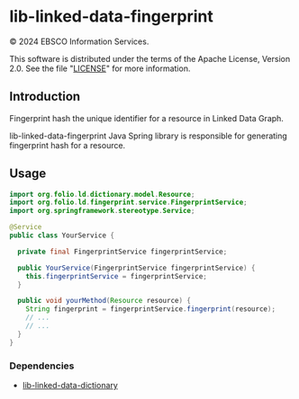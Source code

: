 # lib-linked-data-fingerprint

© 2024 EBSCO Information Services.

This software is distributed under the terms of the Apache License, Version 2.0.
See the file "[LICENSE](LICENSE)" for more information.

## Introduction
Fingerprint hash the unique identifier for a resource in Linked Data Graph.

lib-linked-data-fingerprint Java Spring library is responsible for generating fingerprint hash for a resource.

## Usage

```java
import org.folio.ld.dictionary.model.Resource;
import org.folio.ld.fingerprint.service.FingerprintService;
import org.springframework.stereotype.Service;

@Service
public class YourService {

  private final FingerprintService fingerprintService;

  public YourService(FingerprintService fingerprintService) {
    this.fingerprintService = fingerprintService;
  }

  public void yourMethod(Resource resource) {
    String fingerprint = fingerprintService.fingerprint(resource);
    // ...
    // ...
  }
}
```

### Dependencies
- [lib-linked-data-dictionary](https://github.com/FOLIO-EIS/lib-linked-data-dictionary)
